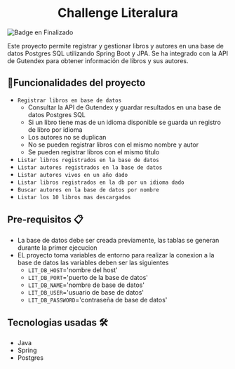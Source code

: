<h1 align="center"> Challenge Literalura </h1>

![Badge en Finalizado](https://img.shields.io/badge/STATUS-COMPLETADO-green)

Este proyecto permite registrar y gestionar libros y autores en una base de datos Postgres SQL utilizando Spring Boot y JPA. Se ha integrado con la API de Gutendex para obtener información de libros y sus autores.

## :hammer:Funcionalidades del proyecto

- `Registrar libros en base de datos`
  - Consultar la API de Gutendex y guardar resultados en una base de datos Postgres SQL
  - Si un libro tiene mas de un idioma disponible se guarda un registro de libro por idioma
  - Los autores no se duplican
  - No se pueden registrar libros con el mismo nombre y autor
  - Se pueden registrar libros con el mismo titulo
- `Listar libros registrados en la base de datos`
- `Listar autores registrados en la base de datos`
- `Listar autores vivos en un año dado`
- `Listar libros registrados en la db por un idioma dado`
- `Buscar autores en la base de datos por nombre`
- `Listar los 10 libros mas descargados`

## Pre-requisitos 📋

- La base de datos debe ser creada previamente, las tablas se generan durante la primer ejecucion
- EL proyecto toma variables de entorno para realizar la conexion a la base de datos las variables deben ser las siguientes
  - `LIT_DB_HOST`='nombre del host'
  - `LIT_DB_PORT`='puerto de la base de datos'
  - `LIT_DB_NAME`='nombre de base de datos'
  - `LIT_DB_USER`='usuario de base de datos'
  - `LIT_DB_PASSWORD`='contraseña de base de datos'
 
## Tecnologias usadas 🛠️

* Java
* Spring
* Postgres
